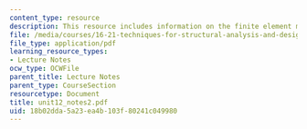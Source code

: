 ```yaml
---
content_type: resource
description: This resource includes information on the finite element method continued.
file: /media/courses/16-21-techniques-for-structural-analysis-and-design-spring-2005/18b02dda5a23ea4b103f80241c049980_unit12_notes2.pdf
file_type: application/pdf
learning_resource_types:
- Lecture Notes
ocw_type: OCWFile
parent_title: Lecture Notes
parent_type: CourseSection
resourcetype: Document
title: unit12_notes2.pdf
uid: 18b02dda-5a23-ea4b-103f-80241c049980
---
```

